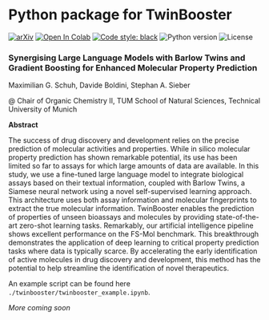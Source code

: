# Python package for TwinBooster

[![arXiv](https://img.shields.io/badge/arXiv-2401.04478-b31b1b.svg)](https://arxiv.org/abs/2401.04478)
[![Open In Colab](https://colab.research.google.com/assets/colab-badge.svg)](https://colab.research.google.com/github/maxischuh/TwinBooster/blob/main/twinbooster/twinbooster_example.ipynb)
[![Code style: black](https://img.shields.io/badge/code%20style-black-000000.svg)](https://github.com/psf/black)
![Python version](https://img.shields.io/badge/python-v.3.8-blue)
![License](https://img.shields.io/badge/license-MIT-orange)

### Synergising Large Language Models with Barlow Twins and Gradient Boosting for Enhanced Molecular Property Prediction

Maximilian G. Schuh, Davide Boldini, Stephan A. Sieber

@ Chair of Organic Chemistry II,
TUM School of Natural Sciences,
Technical University of Munich

**Abstract**

The success of drug discovery and development relies on the precise prediction of molecular activities and properties. While in silico molecular property prediction has shown remarkable potential, its use has been limited so far to assays for which large amounts of data are available. In this study, we use a fine-tuned large language model to integrate biological assays based on their textual information, coupled with Barlow Twins, a Siamese neural network using a novel self-supervised learning approach. This architecture uses both assay information and molecular fingerprints to extract the true molecular information. TwinBooster enables the prediction of properties of unseen bioassays and molecules by providing state-of-the-art zero-shot learning tasks. Remarkably, our artificial intelligence pipeline shows excellent performance on the FS-Mol benchmark. This breakthrough demonstrates the application of deep learning to critical property prediction tasks where data is typically scarce. By accelerating the early identification of active molecules in drug discovery and development, this method has the potential to help streamline the identification of novel therapeutics.

An example script can be found here ```./twinbooster/twinbooster_example.ipynb```.

_More coming soon_
